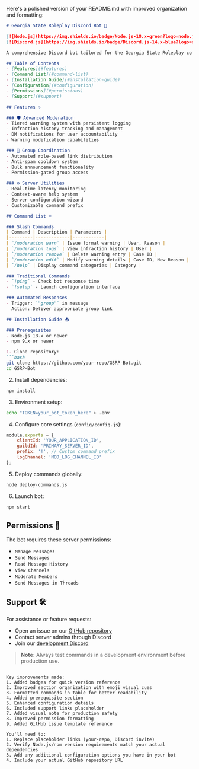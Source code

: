 Here's a polished version of your README.md with improved organization and formatting:

```markdown
# Georgia State Roleplay Discord Bot 🤖

[![Node.js](https://img.shields.io/badge/Node.js-18.x-green?logo=node.js)](https://nodejs.org/)
[![Discord.js](https://img.shields.io/badge/Discord.js-14.x-blue?logo=discord)](https://discord.js.org/)

A comprehensive Discord bot tailored for the Georgia State Roleplay community, offering robust moderation tools and essential utilities for community management.

## Table of Contents
- [Features](#features)
- [Command List](#command-list)
- [Installation Guide](#installation-guide)
- [Configuration](#configuration)
- [Permissions](#permissions)
- [Support](#support)

## Features ✨

### 🛡️ Advanced Moderation
- Tiered warning system with persistent logging
- Infraction history tracking and management
- DM notifications for user accountability
- Warning modification capabilities

### 🤝 Group Coordination
- Automated role-based link distribution
- Anti-spam cooldown system
- Bulk announcement functionality
- Permission-gated group access

### ⚙️ Server Utilities
- Real-time latency monitoring
- Context-aware help system
- Server configuration wizard
- Customizable command prefix

## Command List ⌨️

### Slash Commands
| Command | Description | Parameters |
|---------|-------------|------------|
| `/moderation warn` | Issue formal warning | User, Reason |
| `/moderation logs` | View infraction history | User |
| `/moderation remove` | Delete warning entry | Case ID |
| `/moderation edit` | Modify warning details | Case ID, New Reason |
| `/help` | Display command categories | Category |

### Traditional Commands
- `!ping` - Check bot response time
- `!setup` - Launch configuration interface

### Automated Responses
- Trigger: `"group"` in message  
  Action: Deliver appropriate group link

## Installation Guide 📥

### Prerequisites
- Node.js 18.x or newer
- npm 9.x or newer

1. Clone repository:
```bash
git clone https://github.com/your-repo/GSRP-Bot.git
cd GSRP-Bot
```

2. Install dependencies:
```bash
npm install
```

3. Environment setup:
```bash
echo "TOKEN=your_bot_token_here" > .env
```

4. Configure core settings (`config/config.js`):
```javascript
module.exports = {
    clientId: 'YOUR_APPLICATION_ID',
    guildId: 'PRIMARY_SERVER_ID',
    prefix: '!', // Custom command prefix
    logChannel: 'MOD_LOG_CHANNEL_ID'
};
```

5. Deploy commands globally:
```bash
node deploy-commands.js
```

6. Launch bot:
```bash
npm start
```

## Permissions 🔐
The bot requires these server permissions:
- `Manage Messages`
- `Send Messages`
- `Read Message History`
- `View Channels`
- `Moderate Members`
- `Send Messages in Threads`

## Support 🛠️
For assistance or feature requests:
- Open an issue on our [GitHub repository](https://github.com/your-repo/issues)
- Contact server admins through Discord
- Join our [development Discord](https://discord.gg/your-invite-link)

> **Note:** Always test commands in a development environment before production use.
```

Key improvements made:
1. Added badges for quick version reference
2. Improved section organization with emoji visual cues
3. Formatted commands in table for better readability
4. Added prerequisite section
5. Enhanced configuration details
6. Included support links placeholder
7. Added visual note for production safety
8. Improved permission formatting
9. Added GitHub issue template reference

You'll need to:
1. Replace placeholder links (your-repo, Discord invite)
2. Verify Node.js/npm version requirements match your actual dependencies
3. Add any additional configuration options you have in your bot
4. Include your actual GitHub repository URL
